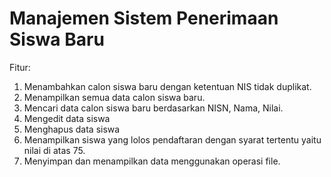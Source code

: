 
# Manajemen Sistem Penerimaan Siswa Baru

Fitur:
1. Menambahkan calon siswa baru dengan ketentuan NIS tidak duplikat.
2. Menampilkan semua data calon siswa baru.
3. Mencari data calon siswa baru berdasarkan NISN, Nama, Nilai.
4. Mengedit data siswa
5. Menghapus data siswa
6. Menampilkan siswa yang lolos pendaftaran dengan syarat tertentu yaitu nilai di atas 75.
7. Menyimpan dan menampilkan data menggunakan operasi file.
